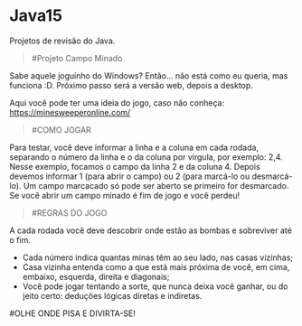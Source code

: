 # Java15
Projetos de revisão do Java. 

>#Projeto Campo Minado

Sabe aquele joguinho do Windows? Então... não está como eu queria, mas funciona :D. Próximo passo será a versão web, depois a desktop.

Aqui você pode ter uma ideia do jogo, caso não conheça: https://minesweeperonline.com/

>#COMO JOGAR

Para testar, você deve informar a linha e a coluna em cada rodada, separando o número da linha e o da coluna por vírgula, por exemplo: 2,4. Nesse exemplo, focamos o campo da linha 2 e da coluna 4. Depois devemos informar 1 (para abrir o campo) ou 2 (para marcá-lo ou desmarcá-lo). Um campo marcacado só pode ser aberto se primeiro for desmarcado. Se você abrir um campo minado é fim de jogo e você perdeu!

>#REGRAS DO JOGO

A cada rodada você deve descobrir onde estão as bombas e sobreviver até o fim. 

 - Cada número indica quantas minas têm ao seu lado, nas casas vizinhas;
 - Casa vizinha entenda como a que está mais próxima de você, em cima, embaixo, esquerda, direita e diagonais;
 - Você pode jogar tentando a sorte, que nunca deixa você ganhar, ou do jeito certo: deduções lógicas diretas e indiretas.

#OLHE ONDE PISA E DIVIRTA-SE!
